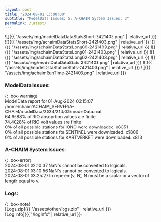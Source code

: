 ```yaml
---
layout: post
title: "2024-08-01 03:00:00"
subtitle: "ModelData Issues: 5; A-CHAIM System Issues: 3"
permalink: /latest/
---
```


![]({{ "/assets/img/modelDataDataStatsShort-2421403.png" | relative_url }})
![]({{ "/assets/img/achaimDataStatsShort-2421403.png" | relative_url }})
![]({{ "/assets/img/achaimDataStatsLong00-2421403.png" | relative_url }})
![]({{ "/assets/img/achaimDataStatsLong01-2421403.png" | relative_url }})
![]({{ "/assets/img/achaimDataStatsLong02-2421403.png" | relative_url }})
![]({{ "/assets/img/modelDataDataStats-2421403.png" | relative_url }})
![]({{ "/assets/img/modelDataStationStats-2421403.png" | relative_url }})
![]({{ "/assets/img/achaimRunTime-2421403.png" | relative_url }})


### ModelData Issues:  
  
{: .box-warning}  
 ModelData report for 01-Aug-2024 03:15:07   
 /home/chaim/ACHAIM_SERVER/A-CHAIM/modelData/2024/214/03/modelData.mat   
 64.9688% of RIO absoprtion values are finite   
 74.4028% of RIO volt values are finite   
 0% of all possible stations for IONO were downloaded. x6351   
 0% of all possible stations for SENTINEL were downloaded. x5806   
 0% of all possible stations for KARTVERKET were downloaded. x813   
  
### A-CHAIM System Issues:  
  
{: .box-error}  
2024-08-01 02:10:37 NaN's cannot be converted to logicals.  
2024-08-01 03:10:56 NaN's cannot be converted to logicals.  
2024-08-01 03:25:27 In repelem(v, N), N must be a scalar or a vector of length equal to v.  

### Logs:  
  
{: .box-note}  
[Logs.zip]({{ "/assets/other/logs.zip" | relative_url }})  
[Log Info]({{ "/logInfo" | relative_url }})  
